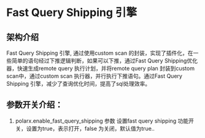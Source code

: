 # Fast Query Shipping 引擎

## 架构介绍
Fast Query Shipping 引擎, 通过使用custom scan 的封装，实现了插件化，在一些简单的语句经过下推逻辑判断，如果可以下推，通过Fast Query Shipping优化器，快速生成remote query 执行计划，并将remote query plan 封装到custom scan中，通过custom scan 执行器，并行执行下推语句。通过Fast Query Shipping 引擎，减少了查询优化时间，提高了sql处理效率。

## 参数开关介绍：

1. polarx.enable_fast_query_shipping 参数
设置fast query shipping 功能开关，设置为true，表示打开，false 为关闭，默认值为true..

